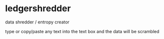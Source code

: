 # ledgershredder
data shredder / entropy creator

type or copy/paste any text into the text box and the data will be scrambled
